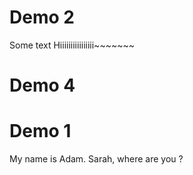 # Demo 2

Some text
Hiiiiiiiiiiiiiiii~~~~~~~

# Demo 4
# Demo 1

My name is Adam.
Sarah, where are you ?
